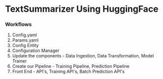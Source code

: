 # TextSummarizer Using HuggingFace

### Workflows

1. Config.yaml
2. Params.yaml
3. Config Entity
4. Configuration Manager
5. Update the components - Data Ingestion, Data Transformation, Model Trainer
6. Create our Pipeline - Training Pipeline, Prediction Pipeline
7. Front End - API's, Training API's, Batch Prediction API's